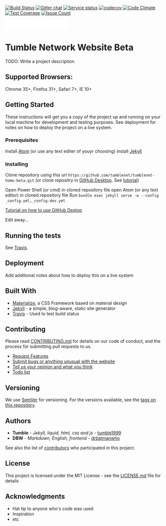 [![Build Status](https://travis-ci.org/tumblenet/tumblenet-home-beta.svg?branch=master)](https://travis-ci.org/tumblenet/tumblenet-home-beta)
[![Gitter chat](https://badges.gitter.im/tumblenet/tumblenet-home-beta.png)](https://gitter.im/tumblenet/tumblenet-home-beta)
[![Service status](https://assertible.com/apis/9be869bb-1242-4ee2-8f15-9b79b85d53cf/status?api_token=oxAHFbN0T45rbq2f)](https://assertible.com/dashboard#/services/9be869bb-1242-4ee2-8f15-9b79b85d53cf)
[![codecov](https://codecov.io/gh/tumblenet/tumblenet-home-beta/branch/master/graph/badge.svg)](https://codecov.io/gh/tumblenet/tumblenet-home-beta)
[![Code Climate](https://codeclimate.com/github/tumblenet/tumblenet-home-beta/badges/gpa.svg)](https://codeclimate.com/github/tumblenet/tumblenet-home-beta)
[![Test Coverage](https://codeclimate.com/github/tumblenet/tumblenet-home-beta/badges/coverage.svg)](https://codeclimate.com/github/tumblenet/tumblenet-home-beta/coverage)
[![Issue Count](https://codeclimate.com/github/tumblenet/tumblenet-home-beta/badges/issue_count.svg)](https://codeclimate.com/github/tumblenet/tumblenet-home-beta)

![alt tag](/images/logo.png)
# Tumble Network Website Beta

TODO: Write a project description

## Supported Browsers:
Chrome 35+, Firefox 31+, Safari 7+, IE 10+

## Getting Started
These instructions will get you a copy of the project up and running on your local machine for development and testing purposes. See deployment for notes on how to deploy the project on a live system.

### Prerequisites
Install [Atom][atom-website] (or use any text editer of youyr choosing)
install [Jekyll][jekyll-install]

### Installing
Clone repository using this url `https://github.com/tumblenet/tumblenet-home-beta.git`
(or clone repositry in [GitHub Desktop][gh-desktop]. See [tutorial](https://help.github.com/desktop/guides/contributing/cloning-a-repository-from-github-to-github-desktop/))

Open Power Shell (or cmd) in cloned repository file
open Atom (or any text editor) in cloned repository file
Run `bundle exec jekyll serve -w --config _config.yml,_config-dev.yml`

[Tutorial on how to use GitHub Destop](https://help.github.com/desktop/guides/contributing/)

Edit away...

## Running the tests
See [Travis][travis].

## Deployment
Add additional notes about how to deploy this on a live system

## Built With
* [Materialize](http://materializecss.com/), a CSS Framework based on material design
* [Jekyll](http://jekyllrb.com/) -  a simple, blog-aware, static site generator
* [Travis](https://travis-ci.org) - Used to test build status

## Contributing
Please read [CONTRIBUTING.md](https://gist.github.com/PurpleBooth/b24679402957c63ec426) for details on our code of conduct, and the process for submitting pull requests to us.

* [Request Features][features]
* [Submit bugs or anything unusual with the website][issues]
* [Tell us your opinion and what you think][feedback]
* [Todo list][todo]

## Versioning
We use [SemVer](http://semver.org/) for versioning. For the versions available, see the [tags on this repository](https://github.com/tumblenet/tumblenet-home-beta/tags). 

## Authors
* **Tumble** - *Jekyll, liquid, html, css and js* - [tumble1999](https://github.com/tumble1999)
* **DBW** - *Markdown, English, frontend* - [drbatmanwho](https://github.com/drbatmanwho)

See also the list of [contributors](https://github.com/tumblenet/tumblenet-home-beta/contributors) who participated in this project.

## License
This project is licensed under the MIT License - see the [LICENSE.md](LICENSE.md) file for details

## Acknowledgments
* Hat tip to anyone who's code was used
* Inspiration
* etc

[issues]: https://github.com/tumblenet/tumblenet-home-beta/issues/new
[features]: #15
[feedback]: #16
[todo]: #17
[lisence]: LICENSE.md
[jekyll-install]: http://jekyllrb.com/docs/installation/
[atom-website]: http://atom.io
[travis]: https://travis-ci.org/tumblenet/tumblenet-home-beta
[gh-desktop]: https://desktop.github.com/
